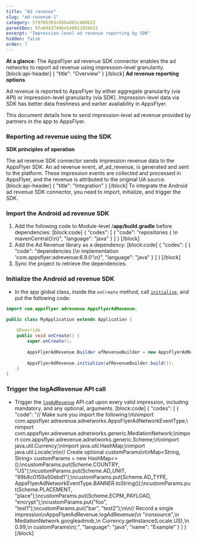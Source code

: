 ```yaml
---
title: "Ad revenue"
slug: "ad-revenue-1"
category: 5f9705393c689a065c409b23
parentDoc: 5fa0443749be540011850e51
excerpt: "Impression-level ad revenue reporting by SDK"
hidden: false
order: 7
---
```

**At a glance**: The AppsFlyer ad revenue SDK connector enables the ad networks to report ad revenue using impression-level granularity.
[block:api-header]
{
  "title": "Overview"
}
[/block]
**Ad revenue reporting options**

Ad revenue is reported to AppsFlyer by either aggregate granularity (via API) or impression-level granularity (via SDK). Impression-level data via SDK has better data freshness and earlier availability in AppsFlyer.

This document details how to send impression-level ad revenue provided by partners in the app to AppsFlyer. 

### Reporting ad revenue using the SDK

**SDK principles of operation**

The ad revenue SDK connector sends impression revenue data to the AppsFlyer SDK. An ad revenue event, af_ad_revenue, is generated and sent to the platform. These impression events are collected and processed in AppsFlyer, and the revenue is attributed to the original UA source.
[block:api-header]
{
  "title": "Integration"
}
[/block]
To integrate the Android ad revenue SDK connector, you need to import, initialize, and trigger the SDK.

### Import the Android ad revenue SDK

1. Add the following code to Module-level /**app/build.gradle** before dependencies:
[block:code]
{
  "codes": [
    {
      "code": "repositories { \n  mavenCentral()\n}",
      "language": "java"
    }
  ]
}
[/block]
2. Add the Ad Revenue library as a dependency:
[block:code]
{
  "codes": [
    {
      "code": "dependencies {\n    implementation 'com.appsflyer:adrevenue:6.9.0'\n}",
      "language": "java"
    }
  ]
}
[/block]
3. Sync the project to retrieve the dependencies.

### Initialize the Android ad revenue SDK

- In the app global class, inside the `onCreate` method, call [`initialize`](https://dev.appsflyer.com/hc/docs/appsflyeradrevenue#initaliaze), and put the following code:
```java
import com.appsflyer.adrevenue.AppsFlyerAdRevenue;

public class MyApplication extends Application {
    
    @Override
    public void onCreate() {
        super.onCreate();
        
        AppsFlyerAdRevenue.Builder afRevenueBuilder = new AppsFlyerAdRevenue.Builder(this);     
        
        AppsFlyerAdRevenue.initialize(afRevenueBuilder.build());
    }
}
```
### Trigger the logAdRevenue API call

- Trigger the [`logAdRevenue`](https://dev.appsflyer.com/hc/docs/appsflyeradrevenue#logadrevenue) API call upon every valid impression, including mandatory, and any optional, arguments.
[block:code]
{
  "codes": [
    {
      "code": "// Make sure you import the following:\n\nimport com.appsflyer.adrevenue.adnetworks.AppsFlyerAdNetworkEventType;\nimport com.appsflyer.adrevenue.adnetworks.generic.MediationNetwork;\nimport com.appsflyer.adrevenue.adnetworks.generic.Scheme;\n\nimport java.util.Currency;\nimport java.util.HashMap;\nimport java.util.Locale;\n\n// Create optional customParams\n\nMap<String, String> customParams = new HashMap<>();\ncustomParams.put(Scheme.COUNTRY, \"US\");\ncustomParams.put(Scheme.AD_UNIT, \"89b8c0159a50ebd1\");\ncustomParams.put(Scheme.AD_TYPE, AppsFlyerAdNetworkEventType.BANNER.toString());\ncustomParams.put(Scheme.PLACEMENT, \"place\");\ncustomParams.put(Scheme.ECPM_PAYLOAD, \"encrypt\");\ncustomParams.put(\"foo\", \"test1\");\ncustomParams.put(\"bar\", \"test2\");\n\n// Record a single impression\nAppsFlyerAdRevenue.logAdRevenue(\n        \"ironsource\",\n        MediationNetwork.googleadmob,\n        Currency.getInstance(Locale.US),\n        0.99,\n        customParams\n);",
      "language": "java",
      "name": "Example"
    }
  ]
}
[/block]